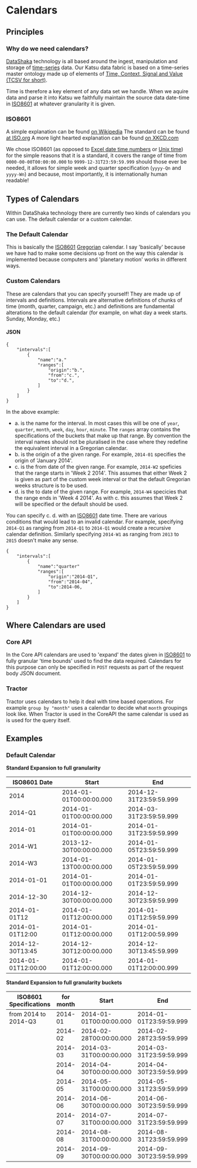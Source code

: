 # Calendars

## <a id="principles-cal">Principles</a>

### <a id="why-cal">Why do we need calendars?</a>
[DataShaka](http://datashaka.com) technology is all based around the ingest, manipulation and storage of [time-series](http://en.wikipedia.org/wiki/Time_series) data. Our Katsu data fabric is based on a time-series master ontology made up of elements of [Time, Context, Signal and Value (TCSV for short)](http://www.datashaka.com/blog/techie/2013/11/what-is-tcsv).

Time is therefore a key element of any data set we handle. When we aquire data and parse it into Katsu we faithfully maintain the source data date-time in [ISO8601](#iso8601) at whatever granularity it is given.

### <a id="iso8601">ISO8601</a>
A simple explanation can be found [on Wikipedia](http://www.iso.org/iso/iso8601 "ISO8601 Wikipedia Articles")
The standard can be found [at ISO.org](http://www.iso.org/iso/iso8601 "Purchase the standard here")
A more light hearted explanation can be found [on XKCD.com](http://xkcd.com/1179/ "To be honest, this sealed the deal on why we use ISO8601")

We chose ISO8601 (as opposed to [Excel date time numbers](http://excelribbon.tips.net/T011337_How_Excel_Stores_Dates_and_Times.html) or [Unix time](http://en.wikipedia.org/wiki/Unix_time)) for the simple reasons that it is a standard, it covers the range of time from `0000-00-00T00:00:00.000` to `9999-12-31T23:59:59.999` should those ever be needed, it allows for simple week and quarter specification (`yyyy-Qn` and `yyyy-Wn`) and because, most importantly, it is internationally human readable!

## <a id="type-cal">Types of Calendars</a>
Within DataShaka technology there are currently two kinds of calendars you can use. The default calendar or a custom calendar.

### <a id="default-cal">The Default Calendar</a>
This is basically the [ISO8601](#iso8601) [Gregorian](http://en.wikipedia.org/wiki/Gregorian_calendar) calendar. I say 'basically' because we have had to make some decisions up front on the way this calendar is implemented because computers and 'planetary motion' works in different ways.

### <a id="custom-cal">Custom Calendars</a>
These are calendars that you can specify yourself! They are made up of intervals and definitions. Intervals are alternative definitions of chunks of time (month, quarter, campaign, etc.) and definitions are fundamental alterations to the default calendar (for example, on what day a week starts. Sunday, Monday, etc.)

#### <a id="customjson-cal">JSON</a>

    {
    	"intervals":[
    		{
    			"name":"a."
    			"ranges":[
    				"origin":"b.",
    				"from":"c.",
    				"to":"d.",
    			]
    		}
    	]
    }

In the above example:
 - a. is the name for the interval. In most cases this will be one of `year`, `quarter`, `month`, `week`, `day`, `hour`, `minute`. The `ranges` array contains the specifications of the buckets that make up that range. By convention the interval names should not be pluralised in the case where they redefine the equivalent interval in a Gregorian calendar.
 - b. is the origin of a the given range. For example, `2014-01` specifies the origin of 'January 2014'.
 - c. is the from date of the given range. For example, `2014-W2` speficies that the range starts in 'Week 2 2014'. This assumes that either Week 2 is given as part of the custom week interval or that the default Gregorian weeks structure is to be used.
 - d. is the to date of the given range. For example, `2014-W4` specicies that the range ends in 'Week 4 2014'. As with c. this assumes that Week 2 will be specified or the default should be used.

You can specify c. d. with an [ISO8601](#iso8601) date time. There are various conditions that would lead to an invalid calendar. For example, specifying `2014-Q1` as ranging from `2014-Q1` to `2014-Q1` would create a recursive calendar definition. Similarly specifying `2014-W1` as ranging from `2013` to `2015` doesn't make any sense.

    {
    	"intervals":[
    		{
    			"name":"quarter"
    			"ranges":[
    				"origin":"2014-Q1",
    				"from":"2014-04",
    				"to":2014-06,
    			]
    		}
    	]
    }


## <a id="where-cal">Where Calendars are used</a>

### <a id="coreapi-cal">Core API</a>
In the Core API calendars are used to 'expand' the dates given in [ISO8601](#iso8601) to fully granular 'time bounds' used to find the data required. Calendars for this purpose can only be specified in `POST` requests as part of the request body JSON document.

### <a id="tractor-cal">Tractor</a>
Tractor uses calendars to help it deal with time based operations. For example `group by "month"` uses a calendar to decide what `month` groupings look like. When Tractor is used in the CoreAPI the same calendar is used as is used for the query itself.

## <a id="examples-cal">Examples</a>

### Default Calendar

**Standard Expansion to full granularity**

| ISO8601 Date        | Start                   | End                     |
| ------------------- | ----------------------- | ----------------------- |
| 2014                | 2014-01-01T00:00:00.000 | 2014-12-31T23:59:59.999 |
| 2014-Q1             | 2014-01-01T00:00:00.000 | 2014-03-31T23:59:59.999 |
| 2014-01             | 2014-01-01T00:00:00.000 | 2014-01-31T23:59:59.999 |
| 2014-W1             | 2013-12-30T00:00:00.000 | 2014-01-05T23:59:59.999 |
| 2014-W3             | 2014-01-13T00:00:00.000 | 2014-01-05T23:59:59.999 |
| 2014-01-01          | 2014-01-01T00:00:00.000 | 2014-01-01T23:59:59.999 |
| 2014-12-30          | 2014-12-30T00:00:00.000 | 2014-12-30T23:59:59.999 |
| 2014-01-01T12       | 2014-01-01T12:00:00.000 | 2014-01-01T12:59:59.999 |
| 2014-01-01T12:00    | 2014-01-01T12:00:00.000 | 2014-01-01T12:00:59.999 |
| 2014-12-30T13:45    | 2014-12-30T12:00:00.000 | 2014-12-30T13:45:59.999 |
| 2014-01-01T12:00:00 | 2014-01-01T12:00:00.000 | 2014-01-01T12:00:00.999 |

**Standard Expansion to full granularity buckets**

| ISO8601 Specifications | for month          | Start                   | End                     |
| ---------------------- | ------------------ | ----------------------- | ----------------------- |
| from 2014 to 2014-Q3   | 2014-01            | 2014-01-01T00:00:00.000 | 2014-01-01T23:59:59.999 |
| 		                 | 2014-02            | 2014-02-28T00:00:00.000 | 2014-02-28T23:59:59.999 |
| 		                 | 2014-03            | 2014-03-31T00:00:00.000 | 2014-03-31T23:59:59.999 |
| 		                 | 2014-04            | 2014-04-30T00:00:00.000 | 2014-04-30T23:59:59.999 |
| 		                 | 2014-05            | 2014-05-31T00:00:00.000 | 2014-05-31T23:59:59.999 |
| 		                 | 2014-06            | 2014-06-30T00:00:00.000 | 2014-06-30T23:59:59.999 |
| 		                 | 2014-07            | 2014-07-31T00:00:00.000 | 2014-07-31T23:59:59.999 |
| 		                 | 2014-08            | 2014-08-31T00:00:00.000 | 2014-08-31T23:59:59.999 |
| 		                 | 2014-09            | 2014-09-30T00:00:00.000 | 2014-09-30T23:59:59.999 |
